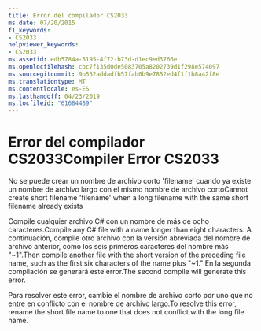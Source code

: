 ```yaml
---
title: Error del compilador CS2033
ms.date: 07/20/2015
f1_keywords:
- CS2033
helpviewer_keywords:
- CS2033
ms.assetid: edb5784a-5195-4f72-b73d-d1ec9ed3766e
ms.openlocfilehash: cbc7f135d0de5083705a8202739d1f298e574097
ms.sourcegitcommit: 9b552addadfb57fab0b9e7852ed4f1f1b8a42f8e
ms.translationtype: MT
ms.contentlocale: es-ES
ms.lasthandoff: 04/23/2019
ms.locfileid: "61684489"
---
```

# <a name="compiler-error-cs2033"></a><span data-ttu-id="14480-102">Error del compilador CS2033</span><span class="sxs-lookup"><span data-stu-id="14480-102">Compiler Error CS2033</span></span>
<span data-ttu-id="14480-103">No se puede crear un nombre de archivo corto 'filename' cuando ya existe un nombre de archivo largo con el mismo nombre de archivo corto</span><span class="sxs-lookup"><span data-stu-id="14480-103">Cannot create short filename 'filename' when a long filename with the same short filename already exists</span></span>  
  
 <span data-ttu-id="14480-104">Compile cualquier archivo C# con un nombre de más de ocho caracteres.</span><span class="sxs-lookup"><span data-stu-id="14480-104">Compile any C# file with a name longer than eight characters.</span></span> <span data-ttu-id="14480-105">A continuación, compile otro archivo con la versión abreviada del nombre de archivo anterior, como los seis primeros caracteres del nombre más "~1".</span><span class="sxs-lookup"><span data-stu-id="14480-105">Then compile another file with the short version of the preceding file name, such as the first six characters of the name plus "~1."</span></span> <span data-ttu-id="14480-106">En la segunda compilación se generará este error.</span><span class="sxs-lookup"><span data-stu-id="14480-106">The second compile will generate this error.</span></span>  
  
 <span data-ttu-id="14480-107">Para resolver este error, cambie el nombre de archivo corto por uno que no entre en conflicto con el nombre de archivo largo.</span><span class="sxs-lookup"><span data-stu-id="14480-107">To resolve this error, rename the short file name to one that does not conflict with the long file name.</span></span>
